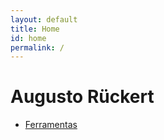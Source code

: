 ```yaml
---
layout: default
title: Home
id: home
permalink: /
---
```


# Augusto Rückert

- [Ferramentas](ferramentas.md)
